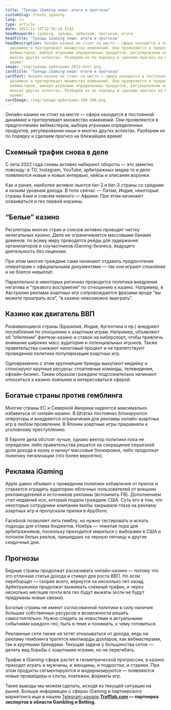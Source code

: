 ```yaml
---
title: "Тренды iGaming ниши: итоги и прогнозы"
customSlug: trends_igaming
lang: ru
type: article
date: 2022-11-16T12:56:10.514Z
headKeywords: igaming, тренды, арбитраж, прогнозы, итоги
headTitle: "Тренды iGaming ниши: итоги и прогнозы"
headDescription: Онлайн-казино не стоит на месте — сфера находится в постоянной
  динамике и претерпевает множество изменений. Они проявляются в предпочтениях
  вебмастеров, выборе игроками определенных продуктов, регулировании ниши и
  многих других аспектах. Разберем их по порядку и сделаем прогноз на ближайшее
  время!
image: /img/тренды-арбитража-2022-блог.png
cardTitle: "Тренды iGaming ниши: итоги и прогнозы"
cardText: Онлайн-казино не стоит на месте — сфера находится в постоянной
  динамике и претерпевает множество изменений. Они проявляются в предпочтениях
  вебмастеров, выборе игроками определенных продуктов, регулировании ниши и
  многих других аспектах. Разберем их по порядку и сделаем прогноз на ближайшее
  время!
cardImage: /img/тренды-арбитража-380-390.png
---
```

Онлайн-казино не стоит на месте — сфера находится в постоянной динамике и претерпевает множество изменений. Они проявляются в предпочтениях вебмастеров, выборе игроками определенных продуктов, регулировании ниши и многих других аспектах. Разберем их по порядку и сделаем прогноз на ближайшее время!

## Схемный трафик снова в деле

С лета 2022 года схемы активно набирают обороты — это заметно повсюду: в TG, Instagram, YouTube, арбитражных медиа то и дело появляются новые и новые интервью, кейсы и описания воронки.

Как и ранее, наиболее активно льются tier-2 и tier-3 страны со средним и низким уровнем дохода. В топе сейчас — Латам, Индия, некоторые страны Азии и совсем немного — Африки. При этом начинают осваиваться и гео первой корзины.

## “Белые” казино

Регуляторы многих стран и союзов активно проводят чистку нелегальных казино. Дело не ограничивается массовыми банами доменов: по всему миру проводятся рейды для задержания организаторов и соучастников iGaming-бизнеса, ведущего деятельность без лицензии.

При этом многие граждане сами начинают отдавать предпочтение операторам с официальными документами — так они играют спокойнее и не боятся невыплат.

Параллельно в некоторых регионах проводится политика внедрения негатива и “трезвого восприятия” по отношению к казино. Например, в Австралии реклама азартных игр сопровождается фразами вроде “вы можете проиграть все”, “в казино невозможно выиграть”.

## Казино как двигатель ВВП

Развивающиеся страны (Бразилия, Индия, Аргентина и пр.) внедряют послабления по отношению к азартным играм. Например, объявляют об “обелении” фэнтези-казино и ставок на киберспорт, чтобы привлечь внимание широких масс аудитории и потенциальных игроков. Также правительства снижают налоговый процент и не препятствуют проведению политики популяризации азартных игр.

Одновременно с этим крупнейшие бренды выкупают медийку и спонсируют крупные ресурсы: спортивные команды, телевидение, офлайн-бизнес. Таким образом граждане подсознательно начинают относиться к казино лояльнее и интересоваться сферой.

## Богатые страны против гемблинга

Многие страны ЕС и Северной Америки надеются максимально избавиться от онлайн-казино. В Штатах постоянно блокируются операторы и внедряются ограничения для рекламы онлайн-азартных игр в любом проявлении. В Японии азартные игры приравняли к уголовному преступлению.

В Европе дела обстоят лучше, однако вектор политики пока не определен: либо правительства решатся на сокращение серьезной доли дохода в казну и начнут массовые блокировки, либо продолжат политику легализации (что более вероятно).

## Реклама iGaming

Apple давно объявил о проведении политики избавления от прилок и старается оградить аудиторию яблочных пользователей от внешних рекламодателей и источников рекламы (вспомнить FB). Дополнением стал недавний иск, который подали граждане США. Суть его в том, что некоторые сотрудники компании якобы закрывали глаза на рекламу азартных игр и пропускали прилки в AppStore.

Facebook позволяет лить гемблу, но нужно тестировать и искать подходы для отлива бюджетов. Ноябрь — тяжелая пора для арбитражников, поскольку приходится мириться с выборами в США и потоком белых реклов, пришедших на черную пятницу и другие скидочные дни.

## Прогнозы

Бедные страны продолжат раскачивать онлайн-казино — потому что это отличная статья дохода и стимул для роста ВВП. Но если переборщат — скорее всего, вернутся на несколько лет назад. Арбитражники продолжат выжимать схемный трафик, и через несколько месяцев почти все гео будут выжаты (если не будут придуманы новые связки).

Богатые страны не имеют согласованной политики в силу наличия больших собственных ресурсов и возможности решать самостоятельно. Нужно следить за новостями и актуальными событиями каждого гео, быть в теме и понимать, к чему готовиться.

Рекламные сети также не хотят отказываться от дохода, ведь на рекламу гемблинга тратятся миллиарды долларов, как вебмастерами, так и крупными брендами. Текущая задача у большинства сеток — делать вид борьбы с азартными играми, но не перегибать.

Трафик в iGaming-сфере растет в геометрической прогрессии, в казино приходят играть и мужчины, и женщины, и подростки, и старики. При этом продукты сегментируются и модернизируются — появляются новые провайдеры и слоты, платежки, форматы игр.

Такие выводы мы можем сделать, исходя из текущей ситуации на рынке. Больше информации о сферах iGaming и партнерского маркетинга ищи в нашем [Telegram-канале](https://t.me/trafflab_cpa).**[Trafflab.com](https://trafflab.com/) — партнерка экспертов в области Gambling и Betting.**